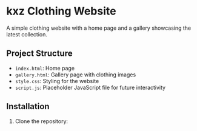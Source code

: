 # kxz Clothing Website

A simple clothing website with a home page and a gallery showcasing the latest collection.

## Project Structure

- `index.html`: Home page
- `gallery.html`: Gallery page with clothing images
- `style.css`: Styling for the website
- `script.js`: Placeholder JavaScript file for future interactivity

## Installation

1. Clone the repository:
